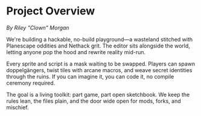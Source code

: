 # Project Overview

*By Riley "Clown" Morgan*

We're building a hackable, no-build playground—a wasteland stitched with Planescape oddities and Nethack grit. The editor sits alongside the world, letting anyone pop the hood and rewrite reality mid-run.

Every sprite and script is a mask waiting to be swapped. Players can spawn doppelgängers, twist tiles with arcane macros, and weave secret identities through the ruins. If you can imagine it, you can code it, no compile ceremony required.

The goal is a living toolkit: part game, part open sketchbook. We keep the rules lean, the files plain, and the door wide open for mods, forks, and mischief.

